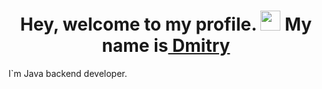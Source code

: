 <h1 align="center">Hey, welcome to my profile. 
<img src="https://github.com/blackcater/blackcater/raw/main/images/Hi.gif" height="32"/>
My name is<a href="https://t.me/AnisimovDmitryJava" target="_blank"> Dmitry</a></h1>  I`m Java backend developer.

<!--
**DmitryAnisimovJava/DmitryAnisimovJava** is a ✨ _special_ ✨ repository because its `README.md` (this file) appears on your GitHub profile.

Here are some ideas to get you started:

- 🔭 I’m currently working on ...
- 🌱 I’m currently learning ...
- 👯 I’m looking to collaborate on ...
- 🤔 I’m looking for help with ...
- 💬 Ask me about ...
- 📫 How to reach me: ...
- 😄 Pronouns: ...
- ⚡ Fun fact: ...
-->
